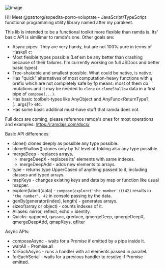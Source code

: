 ![image](https://user-images.githubusercontent.com/7501201/122691868-ae59f800-d23a-11eb-97fa-c0fab3cb0808.png)

HI! Meet @patrtorg/expedita-porro-voluptate - JavaScript/TypeScript functional programming utility library named after my parakeet.

This lib is intended to be a functional toolkit more flexible than ramda is.
Its' basic API is similimar to ramda's one.
Other goals are:
- Async pipes. They are very handy, but are not 100% pure in terms of Haskell c:
- Most flexible types possible (Let'em be any better than crashing because of their failures. I'm currently working on full JSDocs and better basic types).
- Tree-shakeble and smallest possible. What could be native, is native.
- Has "quick" alternatives of most computation-heavy functions with `q` prefix which are not completely safe by fp means: most of them do mutations and it may be needed to `clone` or `cloneShallow` data in a first pipe of `compose(...)`.
- Has basic toolbelt-types like AnyObject and AnyFunc<ReturnType?, [...args]?> etc.
- Has some basic additinal must-have stuff that ramda does not.

Full docs are coming,
please reference ramda's ones for most operations and examples: https://ramdajs.com/docs/

Basic API differences:
- clone() clones deeply as possible any type possible.
- cloneShallow() clones only by 1st level of folding also any type possible.
- mergeDeep - replaces arrays.
  - mergeDeepX - replaces its' elements with same indexes.
  - mergeDeepAdd - adds new elements to arrays.
- type - returns type UpperCased of anything passed to it, including classes and typed arrays.
- mapKeys - changes existing keys and data by map or function like usual mapper.
- explore(label)(data) - `compose(explore('the number'))(42)` results in `'the number', 42` in console passing by the data.
- genBy(generator(index), length) - generates arrays.
- sizeof(array or object) - counts indexes of it.
- Aliases: mirror, reflect, echo = identity.
- Quicks: qappend, qassoc, qreduce, qmergeDeep, qmergeDeepX, qmergeDeepAdd, qmapKeys, qfilter

Async APIs:
- composeAsync - waits for a Promise if emitted by a pipe inside it.
- waitAll = Promise.all
- forEachAsync - runs a handler with all elements passed in parallel.
- forEachSerial - waits for a previous handler to resolve if Promise emitted.